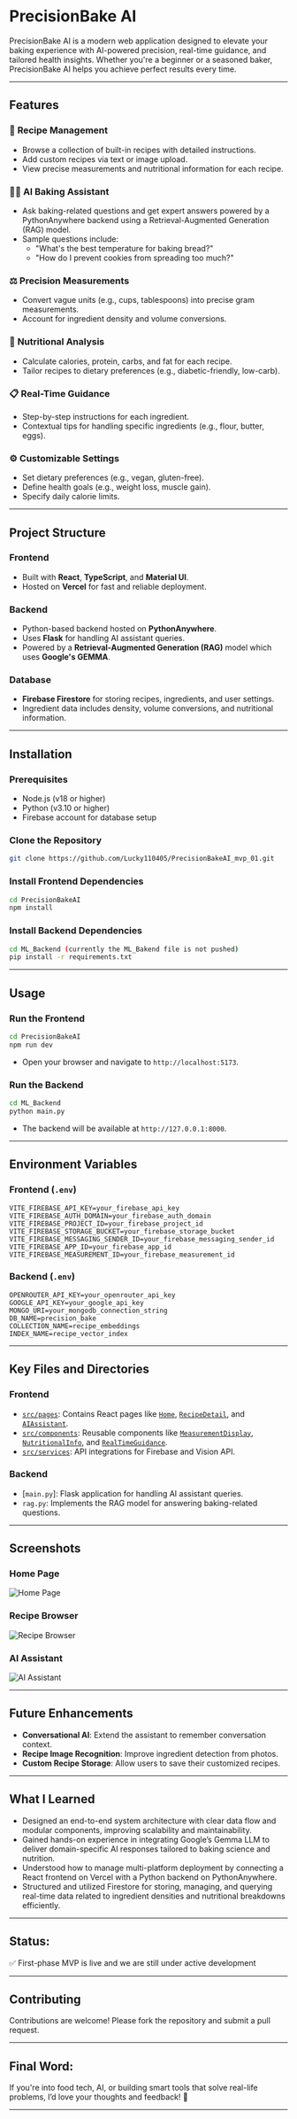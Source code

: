 # PrecisionBake AI

PrecisionBake AI is a modern web application designed to elevate your baking experience with AI-powered precision, real-time guidance, and tailored health insights. Whether you're a beginner or a seasoned baker, PrecisionBake AI helps you achieve perfect results every time.

---

## Features

### 🎂 **Recipe Management**
- Browse a collection of built-in recipes with detailed instructions.
- Add custom recipes via text or image upload.
- View precise measurements and nutritional information for each recipe.

### 🧑‍🍳 **AI Baking Assistant**
- Ask baking-related questions and get expert answers powered by a PythonAnywhere backend using a Retrieval-Augmented Generation (RAG) model.
- Sample questions include:
  - "What's the best temperature for baking bread?"
  - "How do I prevent cookies from spreading too much?"

### ⚖️ **Precision Measurements**
- Convert vague units (e.g., cups, tablespoons) into precise gram measurements.
- Account for ingredient density and volume conversions.

### 🥗 **Nutritional Analysis**
- Calculate calories, protein, carbs, and fat for each recipe.
- Tailor recipes to dietary preferences (e.g., diabetic-friendly, low-carb).

### 📋 **Real-Time Guidance**
- Step-by-step instructions for each ingredient.
- Contextual tips for handling specific ingredients (e.g., flour, butter, eggs).

### ⚙️ **Customizable Settings**
- Set dietary preferences (e.g., vegan, gluten-free).
- Define health goals (e.g., weight loss, muscle gain).
- Specify daily calorie limits.

---

## Project Structure

### **Frontend**
- Built with **React**, **TypeScript**, and **Material UI**.
- Hosted on **Vercel** for fast and reliable deployment.

### **Backend**
- Python-based backend hosted on **PythonAnywhere**.
- Uses **Flask** for handling AI assistant queries.
- Powered by a **Retrieval-Augmented Generation (RAG)** model which uses **Google's GEMMA**.

### **Database**
- **Firebase Firestore** for storing recipes, ingredients, and user settings.
- Ingredient data includes density, volume conversions, and nutritional information.

---

## Installation

### Prerequisites
- Node.js (v18 or higher)
- Python (v3.10 or higher)
- Firebase account for database setup

### Clone the Repository
```bash
git clone https://github.com/Lucky110405/PrecisionBakeAI_mvp_01.git
```

### Install Frontend Dependencies
```bash
cd PrecisionBakeAI
npm install
```

### Install Backend Dependencies
```bash
cd ML_Backend (currently the ML_Bakend file is not pushed)
pip install -r requirements.txt
```

---

## Usage

### Run the Frontend
```bash
cd PrecisionBakeAI
npm run dev
```
- Open your browser and navigate to `http://localhost:5173`.

### Run the Backend
```bash
cd ML_Backend
python main.py
```
- The backend will be available at `http://127.0.0.1:8000`.

---

## Environment Variables

### Frontend (`.env`)
```env
VITE_FIREBASE_API_KEY=your_firebase_api_key
VITE_FIREBASE_AUTH_DOMAIN=your_firebase_auth_domain
VITE_FIREBASE_PROJECT_ID=your_firebase_project_id
VITE_FIREBASE_STORAGE_BUCKET=your_firebase_storage_bucket
VITE_FIREBASE_MESSAGING_SENDER_ID=your_firebase_messaging_sender_id
VITE_FIREBASE_APP_ID=your_firebase_app_id
VITE_FIREBASE_MEASUREMENT_ID=your_firebase_measurement_id
```

### Backend (`.env`)
```env
OPENROUTER_API_KEY=your_openrouter_api_key
GOOGLE_API_KEY=your_google_api_key
MONGO_URI=your_mongodb_connection_string
DB_NAME=precision_bake
COLLECTION_NAME=recipe_embeddings
INDEX_NAME=recipe_vector_index
```

---

## Key Files and Directories

### Frontend
- [`src/pages`](src/pages ): Contains React pages like [`Home`](src/App.tsx ), [`RecipeDetail`](src/App.tsx ), and [`AIAssistant`](src/App.tsx ).
- [`src/components`](src/components ): Reusable components like [`MeasurementDisplay`](src/components/MeasurementDisplay.jsx ), [`NutritionalInfo`](src/components/NutritionalInfo.jsx ), and [`RealTimeGuidance`](src/components/RealTimeGuidance.jsx ).
- [`src/services`](src/services ): API integrations for Firebase and Vision API.

### Backend
- [`main.py`]: Flask application for handling AI assistant queries.
- `rag.py`: Implements the RAG model for answering baking-related questions.

---

## Screenshots

### Home Page
![Home Page](https://github.com/Lucky110405/PrecisionBakeAI_mvp_01/blob/main/src/assets/Screenshot%202025-04-19%20223943.png?raw=true)

### Recipe Browser
![Recipe Browser](https://github.com/Lucky110405/PrecisionBakeAI_mvp_01/blob/main/src/assets/Screenshot%202025-04-20%20012400.png?raw=true)

### AI Assistant
![AI Assistant](https://github.com/Lucky110405/PrecisionBakeAI_mvp_01/blob/main/src/assets/Screenshot%202025-04-20%20012500.png?raw=true)

---

## Future Enhancements
- **Conversational AI**: Extend the assistant to remember conversation context.
- **Recipe Image Recognition**: Improve ingredient detection from photos.
- **Custom Recipe Storage**: Allow users to save their customized recipes.

---

## What I Learned
- Designed an end-to-end system architecture with clear data flow and modular components, improving scalability and maintainability.
- Gained hands-on experience in integrating Google’s Gemma LLM to deliver domain-specific AI responses tailored to baking science and nutrition.
- Understood how to manage multi-platform deployment by connecting a React frontend on Vercel with a Python backend on PythonAnywhere.
- Structured and utilized Firestore for storing, managing, and querying real-time data related to ingredient densities and nutritional breakdowns efficiently.

---

## Status:
✅ First-phase MVP is live and we are still under active development

---

## Contributing
Contributions are welcome! Please fork the repository and submit a pull request.

---

## Final Word: 
If you're into food tech, AI, or building smart tools that solve real-life problems, I’d love your thoughts and feedback! 🙌

---